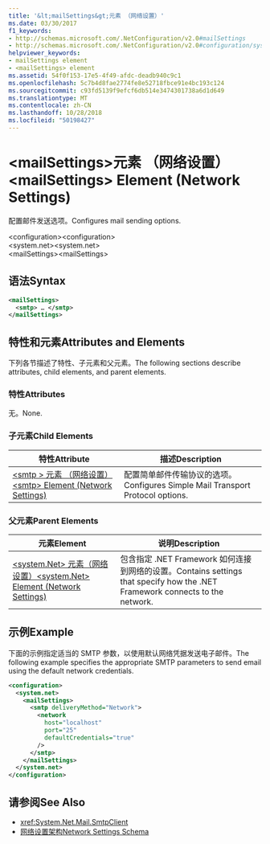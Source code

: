 ```yaml
---
title: '&lt;mailSettings&gt;元素 （网络设置）'
ms.date: 03/30/2017
f1_keywords:
- http://schemas.microsoft.com/.NetConfiguration/v2.0#mailSettings
- http://schemas.microsoft.com/.NetConfiguration/v2.0#configuration/system.net/mailSettings
helpviewer_keywords:
- mailSettings element
- <mailSettings> element
ms.assetid: 54f0f153-17e5-4f49-afdc-deadb940c9c1
ms.openlocfilehash: 5c7b4d8fae2774fe8e52718fbce91e4bc193c124
ms.sourcegitcommit: c93fd5139f9efcf6db514e3474301738a6d1d649
ms.translationtype: MT
ms.contentlocale: zh-CN
ms.lasthandoff: 10/28/2018
ms.locfileid: "50198427"
---
```

# <a name="ltmailsettingsgt-element-network-settings"></a><span data-ttu-id="98f12-102">&lt;mailSettings&gt;元素 （网络设置）</span><span class="sxs-lookup"><span data-stu-id="98f12-102">&lt;mailSettings&gt; Element (Network Settings)</span></span>
<span data-ttu-id="98f12-103">配置邮件发送选项。</span><span class="sxs-lookup"><span data-stu-id="98f12-103">Configures mail sending options.</span></span>  

<span data-ttu-id="98f12-104">\<configuration></span><span class="sxs-lookup"><span data-stu-id="98f12-104">\<configuration></span></span>  
<span data-ttu-id="98f12-105">\<system.net></span><span class="sxs-lookup"><span data-stu-id="98f12-105">\<system.net></span></span>  
<span data-ttu-id="98f12-106">\<mailSettings></span><span class="sxs-lookup"><span data-stu-id="98f12-106">\<mailSettings></span></span>  
  
## <a name="syntax"></a><span data-ttu-id="98f12-107">语法</span><span class="sxs-lookup"><span data-stu-id="98f12-107">Syntax</span></span>  
  
```xml  
<mailSettings>
  <smtp> … </smtp>  
</mailSettings>
```  
  
## <a name="attributes-and-elements"></a><span data-ttu-id="98f12-108">特性和元素</span><span class="sxs-lookup"><span data-stu-id="98f12-108">Attributes and Elements</span></span>  
 <span data-ttu-id="98f12-109">下列各节描述了特性、子元素和父元素。</span><span class="sxs-lookup"><span data-stu-id="98f12-109">The following sections describe attributes, child elements, and parent elements.</span></span>  
  
### <a name="attributes"></a><span data-ttu-id="98f12-110">特性</span><span class="sxs-lookup"><span data-stu-id="98f12-110">Attributes</span></span>  
 <span data-ttu-id="98f12-111">无。</span><span class="sxs-lookup"><span data-stu-id="98f12-111">None.</span></span>  
  
### <a name="child-elements"></a><span data-ttu-id="98f12-112">子元素</span><span class="sxs-lookup"><span data-stu-id="98f12-112">Child Elements</span></span>  
  
|<span data-ttu-id="98f12-113">特性</span><span class="sxs-lookup"><span data-stu-id="98f12-113">Attribute</span></span>|<span data-ttu-id="98f12-114">描述</span><span class="sxs-lookup"><span data-stu-id="98f12-114">Description</span></span>|  
|---------------|-----------------|  
|[<span data-ttu-id="98f12-115">\<smtp > 元素 （网络设置）</span><span class="sxs-lookup"><span data-stu-id="98f12-115">\<smtp> Element (Network Settings)</span></span>](../../../../../docs/framework/configure-apps/file-schema/network/smtp-element-network-settings.md)|<span data-ttu-id="98f12-116">配置简单邮件传输协议的选项。</span><span class="sxs-lookup"><span data-stu-id="98f12-116">Configures Simple Mail Transport Protocol options.</span></span>|  
  
### <a name="parent-elements"></a><span data-ttu-id="98f12-117">父元素</span><span class="sxs-lookup"><span data-stu-id="98f12-117">Parent Elements</span></span>  
  
|<span data-ttu-id="98f12-118">**元素**</span><span class="sxs-lookup"><span data-stu-id="98f12-118">**Element**</span></span>|<span data-ttu-id="98f12-119">**说明**</span><span class="sxs-lookup"><span data-stu-id="98f12-119">**Description**</span></span>|  
|-----------------|---------------------|  
|[<span data-ttu-id="98f12-120">\<system.Net> 元素（网络设置）</span><span class="sxs-lookup"><span data-stu-id="98f12-120">\<system.Net> Element (Network Settings)</span></span>](../../../../../docs/framework/configure-apps/file-schema/network/system-net-element-network-settings.md)|<span data-ttu-id="98f12-121">包含指定 .NET Framework 如何连接到网络的设置。</span><span class="sxs-lookup"><span data-stu-id="98f12-121">Contains settings that specify how the .NET Framework connects to the network.</span></span>|  
  
## <a name="example"></a><span data-ttu-id="98f12-122">示例</span><span class="sxs-lookup"><span data-stu-id="98f12-122">Example</span></span>  
 <span data-ttu-id="98f12-123">下面的示例指定适当的 SMTP 参数，以使用默认网络凭据发送电子邮件。</span><span class="sxs-lookup"><span data-stu-id="98f12-123">The following example specifies the appropriate SMTP parameters to send email using the default network credentials.</span></span>  
  
```xml  
<configuration>  
  <system.net>  
    <mailSettings>  
      <smtp deliveryMethod="Network">  
        <network  
          host="localhost"  
          port="25"  
          defaultCredentials="true"  
        />  
      </smtp>  
    </mailSettings>  
  </system.net>  
</configuration>  
```  
  
## <a name="see-also"></a><span data-ttu-id="98f12-124">请参阅</span><span class="sxs-lookup"><span data-stu-id="98f12-124">See Also</span></span>  
- <xref:System.Net.Mail.SmtpClient>  
- [<span data-ttu-id="98f12-125">网络设置架构</span><span class="sxs-lookup"><span data-stu-id="98f12-125">Network Settings Schema</span></span>](../../../../../docs/framework/configure-apps/file-schema/network/index.md)
